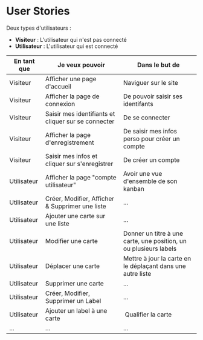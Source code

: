 # User Stories

Deux types d'utilisateurs :
 - **Visiteur**     : L'utilisateur qui n'est pas connecté
 - **Utilisateur**  : L'utilisateur qui est connecté

|En tant que|Je veux pouvoir| Dans le but de|
|---|---|---|
|Visiteur|Afficher une page d'accueil|Naviguer sur le site|
|Visiteur|Afficher la page de connexion|De pouvoir saisir ses identifants|
|Visiteur|Saisir mes identifiants et cliquer sur se connecter|De se connecter |
|Visiteur|Afficher la page d'enregistrement|De saisir mes infos perso pour créer un compte|
|Visiteur|Saisir mes infos et cliquer sur s'enregistrer|De créer un compte|
|Utilisateur| Afficher la page "compte utilisateur"|Avoir une vue d'ensemble de son kanban |
|Utilisateur| Créer, Modifier, Afficher & Supprimer une liste | ... |
|Utilisateur| Ajouter une carte sur une liste | ... |
|Utilisateur| Modifier une carte | Donner un titre à une carte, une position, un ou plusieurs labels|
|Utilisateur| Déplacer une carte| Mettre à jour la carte en le déplaçant dans une autre liste |
|Utilisateur| Supprimer une carte | ... |
|Utilisateur| Créer, Modifier, Supprimer un Label | ... |
|Utilisateur| Ajouter un label à une carte | Qualifier la carte|
|...|...|...|
